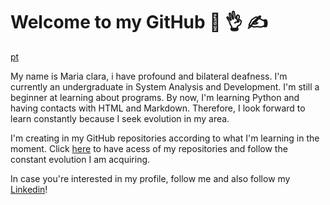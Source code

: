 # Welcome to my GitHub :call_me_hand: :ok_hand: :writing_hand:

[pt](https://github.com/clarameier/clarameier)

My name is Maria clara, i have profound and bilateral deafness. I'm currently an undergraduate in System Analysis and Development. I'm still a beginner at learning about programs. By now, I'm learning Python and having contacts with HTML and Markdown. Therefore, I look forward to learn constantly because I seek evolution in my area.

I'm creating in my GitHub repositories according to what I'm learning in the moment. Click [here](https://github.com/clarameier?tab=repositories) to have acess of my repositories and follow the constant evolution I am acquiring.

In case you're interested in my profile, follow me and also follow my [Linkedin](https://www.linkedin.com/in/clarameier/)!
